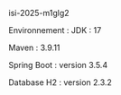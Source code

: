 isi-2025-m1glg2

Environnement : JDK : 17

Maven : 3.9.11

Spring Boot : version 3.5.4

Database H2 : version 2.3.2
